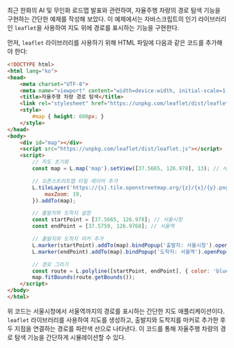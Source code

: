 최근 한화의 AI 및 무인화 로드맵 발표와 관련하여, 자율주행 차량의 경로 탐색 기능을 구현하는 간단한 예제를 작성해 보았다. 이 예제에서는 자바스크립트의 인기 라이브러리인 `leaflet`을 사용하여 지도 위에 경로를 표시하는 기능을 구현한다.

먼저, `leaflet` 라이브러리를 사용하기 위해 HTML 파일에 다음과 같은 코드를 추가해야 한다:

```html
<!DOCTYPE html>
<html lang="ko">
<head>
    <meta charset="UTF-8">
    <meta name="viewport" content="width=device-width, initial-scale=1.0">
    <title>자율주행 차량 경로 탐색</title>
    <link rel="stylesheet" href="https://unpkg.com/leaflet/dist/leaflet.css" />
    <style>
        #map { height: 600px; }
    </style>
</head>
<body>
    <div id="map"></div>
    <script src="https://unpkg.com/leaflet/dist/leaflet.js"></script>
    <script>
        // 지도 초기화
        const map = L.map('map').setView([37.5665, 126.978], 13); // 서울의 위도와 경도

        // 오픈스트리트맵 타일 레이어 추가
        L.tileLayer('https://{s}.tile.openstreetmap.org/{z}/{x}/{y}.png', {
            maxZoom: 19,
        }).addTo(map);

        // 출발지와 도착지 설정
        const startPoint = [37.5665, 126.978]; // 서울시청
        const endPoint = [37.5759, 126.9768]; // 서울역

        // 출발지와 도착지 마커 추가
        L.marker(startPoint).addTo(map).bindPopup('출발지: 서울시청').openPopup();
        L.marker(endPoint).addTo(map).bindPopup('도착지: 서울역').openPopup();

        // 경로 그리기
        const route = L.polyline([startPoint, endPoint], { color: 'blue' }).addTo(map);
        map.fitBounds(route.getBounds());
    </script>
</body>
</html>
```

위 코드는 서울시청에서 서울역까지의 경로를 표시하는 간단한 지도 애플리케이션이다. `leaflet` 라이브러리를 사용하여 지도를 생성하고, 출발지와 도착지를 마커로 추가한 후 두 지점을 연결하는 경로를 파란색 선으로 나타낸다. 이 코드를 통해 자율주행 차량의 경로 탐색 기능을 간단하게 시뮬레이션할 수 있다.